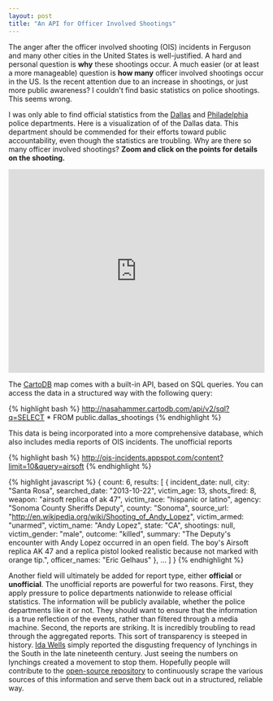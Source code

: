 ```yaml
---
layout: post
title: "An API for Officer Involved Shootings"
---
```


The anger after the officer involved shooting (OIS) incidents in Ferguson and many other cities in the United States is well-justified.  A hard and personal question is **why** these shootings occur.  A much easier (or at least a more manageable) question is **how many** officer involved shootings occur in the US. Is the recent attention due to an increase in shootings, or just more public awareness?  I couldn't find basic statistics on police shootings.  This seems wrong.

I was only able to find official statistics from the [Dallas](http://www.dallaspolice.net/ois/ois.html) and [Philadelphia](http://www.phillypolice.com/ois) police departments.  Here is a visualization of of the Dallas data.  This department should be commended for their efforts toward public accountability, even though the statistics are troubling.  Why are there so many officer involved shootings?  **Zoom and click on the points for details on the shooting.**

<iframe width='100%' height='400' frameborder='0' src='http://nasahammer.cartodb.com/viz/614b71be-9444-11e4-9403-0e018d66dc29/embed_map'></iframe>

The [CartoDB](http://www.cartodb.com) map comes with a built-in API, based on SQL queries.  You can access the data in a structured way with the following query:

{% highlight bash %}
http://nasahammer.cartodb.com/api/v2/sql?q=SELECT * FROM public.dallas_shootings
{% endhighlight %}

This data is being incorporated into a more comprehensive database, which also includes media reports of OIS incidents.  The unofficial reports 

{% highlight bash %}
http://ois-incidents.appspot.com/content?limit=10&query=airsoft
{% endhighlight %}


{% highlight javascript %}
{
    count: 6,
    results: [
        {
            incident_date: null,
            city: "Santa Rosa",
            searched_date: "2013-10-22",
            victim_age: 13,
            shots_fired: 8,
            weapon: "airsoft replica of ak 47",
            victim_race: "hispanic or latino",
            agency: "Sonoma County Sheriffs Deputy",
            county: "Sonoma",
            source_url: "http://en.wikipedia.org/wiki/Shooting_of_Andy_Lopez",
            victim_armed: "unarmed",
            victim_name: "Andy Lopez",
            state: "CA",
            shootings: null,
            victim_gender: "male",
            outcome: "killed",
            summary: "The Deputy's encounter with Andy Lopez occurred in an
            open field. The boy's Airsoft replica AK 47 and a replica pistol
            looked realistic because not marked with orange tip.",
            officer_names: "Eric Gelhaus"
        },
        ...
    ]
}
{% endhighlight %}

Another field will ultimately be added for report type, either **official** or **unofficial**.  The unofficial reports are powerful for two reasons.  First, they apply pressure to police departments nationwide to release official statistics.  The information will be publicly available, whether the police departments like it or not.  They should want to ensure that the information is a true reflection of the events, rather than filtered through a media machine.  Second, the reports are striking.  It is incredibly troubling to read through the aggregated reports.  This sort of transparency is steeped in history.  [Ida Wells](http://en.wikipedia.org/wiki/Ida_B._Wells) simply reported the disgusting frequency of lynchings in the South in the late nineteenth century.  Just seeing the numbers on lynchings created a movement to stop them.  Hopefully people will contribute to the [open-source repository](https://github.com/danhammer/ois-incidents) to continuously scrape the various sources of this information and serve them back out in a structured, reliable way.
